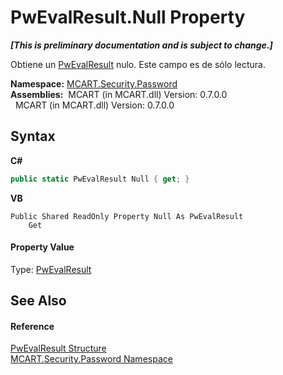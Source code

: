 # PwEvalResult.Null Property 
 _**\[This is preliminary documentation and is subject to change.\]**_

Obtiene un <a href="ce490786-90eb-803c-6d58-7125afd2adee">PwEvalResult</a> nulo. Este campo es de sólo lectura.

**Namespace:**&nbsp;<a href="dbbe708a-6e0a-d3f8-20a0-94d530d6d526">MCART.Security.Password</a><br />**Assemblies:**&nbsp;&nbsp;MCART (in MCART.dll) Version: 0.7.0.0<br />&nbsp;&nbsp;MCART (in MCART.dll) Version: 0.7.0.0<br />

## Syntax

**C#**<br />
``` C#
public static PwEvalResult Null { get; }
```

**VB**<br />
``` VB
Public Shared ReadOnly Property Null As PwEvalResult
	Get
```


#### Property Value
Type: <a href="ce490786-90eb-803c-6d58-7125afd2adee">PwEvalResult</a>

## See Also


#### Reference
<a href="ce490786-90eb-803c-6d58-7125afd2adee">PwEvalResult Structure</a><br /><a href="dbbe708a-6e0a-d3f8-20a0-94d530d6d526">MCART.Security.Password Namespace</a><br />